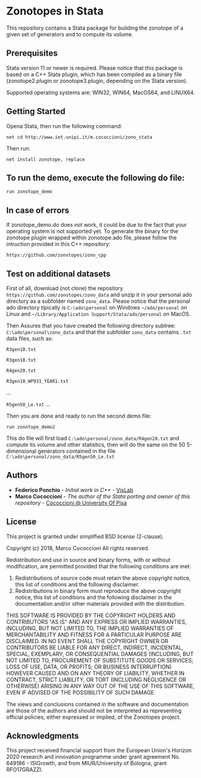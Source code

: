 # Zonotopes in Stata

This repository contains a Stata package for building
the zonotope of a given set of generators and to compute
its volume.

## Prerequisites
Stata version 11 or newer is required.
Please notice that this package is based on a C++ Stata plugin,
which has been compiled as a binary file (zonotope2.plugin or zonotope3.plugin,
depending on the Stata version).

Supported operating systems are: WIN32, WIN64, MacOS64, and LINUX64.


## Getting Started

Opena Stata, then run the following command:

`net cd http://www.iet.unipi.it/m.cococcioni/zono_stata`

Then run:

`net install zonotope, replace`

## To run the demo, execute the following do file:

```
run zonotope_demo
```

## In case of errors
If zonotope_demo.do does not work, it could be due to the fact
that your operating system is not supported yet.
To generate the binary for the zonotope plugin wrapped within zonotope.ado
file, please follow the intruction provided in this C++ repository:

`https://github.com/zonotopes/zono_cpp`

## Test on additional datasets
First of all, download (not clone) the repository `https://github.com/zonotopes/zono_data`
and unzip it in your personal ado directory as a subfolder named `zono_data`.
Please notice that the personal ado directory tipically is 
`C:\ado\personal` on Windows
`~/ado/personal` on Linux and 
`~/Library/Application Support/Stata/ado/personal` on MacOS.

Then Assures that you have created the following directory subtree:
`C:\ado\personal\zono_data`
and that the subfolder `zono_data` contains `.txt` data files, such as:

`R3gen10.txt`

`R3gen10.txt`

`R4gen20.txt`

`R3gen10_WP931_YEAR1.txt`

...

`R5gen50_Le.txt`
...


Then you are done and ready to run the second demo file:

```
run zonotope_demo2
```

This do file will first load `C:\ado\personal/zono_data/R4gen20.txt` and compute its volume and other statistics,
then will do the same on the 50 5-dimensional generators contained in the file `C:\ado\personal/zono_data/R5gen50_Le.txt` 

## Authors

* **Federico Ponchio** - *Initial work in C++* - [VisLab](http://vcg.isti.cnr.it/~ponchio/)
* **Marco Cococcioni** - *The author of the Stata porting and owner of this repository* - [Cococcioni @ University Of Pisa](http://www.iet.unipi.it/m.cococcioni/)


## License

This project is granted under simplified BSD license (2-clause).

Copyright (c) 2018, Marco Cococcioni
All rights reserved.

Redistribution and use in source and binary forms, with or without
modification, are permitted provided that the following conditions are met:

1. Redistributions of source code must retain the above copyright notice, this
   list of conditions and the following disclaimer.
2. Redistributions in binary form must reproduce the above copyright notice,
   this list of conditions and the following disclaimer in the documentation
   and/or other materials provided with the distribution.

THIS SOFTWARE IS PROVIDED BY THE COPYRIGHT HOLDERS AND CONTRIBUTORS "AS IS" AND
ANY EXPRESS OR IMPLIED WARRANTIES, INCLUDING, BUT NOT LIMITED TO, THE IMPLIED
WARRANTIES OF MERCHANTABILITY AND FITNESS FOR A PARTICULAR PURPOSE ARE
DISCLAIMED. IN NO EVENT SHALL THE COPYRIGHT OWNER OR CONTRIBUTORS BE LIABLE FOR
ANY DIRECT, INDIRECT, INCIDENTAL, SPECIAL, EXEMPLARY, OR CONSEQUENTIAL DAMAGES
(INCLUDING, BUT NOT LIMITED TO, PROCUREMENT OF SUBSTITUTE GOODS OR SERVICES;
LOSS OF USE, DATA, OR PROFITS; OR BUSINESS INTERRUPTION) HOWEVER CAUSED AND
ON ANY THEORY OF LIABILITY, WHETHER IN CONTRACT, STRICT LIABILITY, OR TORT
(INCLUDING NEGLIGENCE OR OTHERWISE) ARISING IN ANY WAY OUT OF THE USE OF THIS
SOFTWARE, EVEN IF ADVISED OF THE POSSIBILITY OF SUCH DAMAGE.

The views and conclusions contained in the software and documentation are those
of the authors and should not be interpreted as representing official policies,
either expressed or implied, of the Zonotopes project.

## Acknowledgments

This project received financial support from the European Union's Horizon 2020 
research and innovation programme under grant agreement No. 649186 - ISIGrowth, 
and from MIUR/University of Bologna, grant RFO17GRAZZI.
